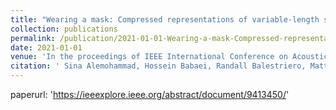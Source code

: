 ```yaml
---
title: "Wearing a mask: Compressed representations of variable-length sequences using recurrent neural tangent kernels"
collection: publications
permalink: /publication/2021-01-01-Wearing-a-mask-Compressed-representations-of-variable-length-sequences-using-recurrent-neural-tangent-kernels
date: 2021-01-01
venue: 'In the proceedings of IEEE International Conference on Acoustics, Speech and Signal Processing (ICASSP)'
citation: ' Sina Alemohammad, Hossein Babaei, Randall Balestriero, Matt Y. Cheung, Ahmed I. Humayun, Daniel LeJeune, Naiming Liu, <strong>Lorenzo Luzi</strong>, Jasper Tan, Zichao Wang, and Richard G. Baraniuk. <a href="https://ieeexplore.ieee.org/abstract/document/9413450/">Wearing a mask: Compressed representations of variable-length sequences using recurrent neural tangent kernels</a>. In the proceedings of IEEE International Conference on Acoustics, Speech and Signal Processing (ICASSP), 2021.'
---
```

paperurl: 'https://ieeexplore.ieee.org/abstract/document/9413450/'